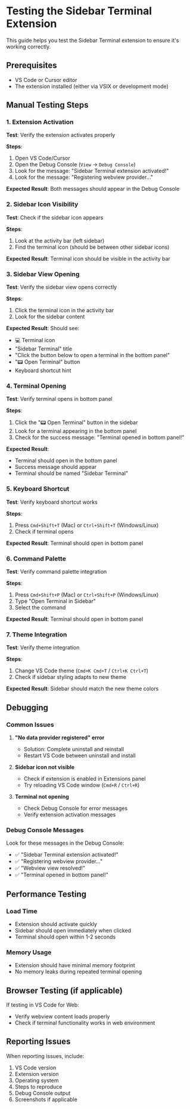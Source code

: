 # Testing the Sidebar Terminal Extension

This guide helps you test the Sidebar Terminal extension to ensure it's working correctly.

## Prerequisites

- VS Code or Cursor editor
- The extension installed (either via VSIX or development mode)

## Manual Testing Steps

### 1. Extension Activation

**Test**: Verify the extension activates properly

**Steps**:
1. Open VS Code/Cursor
2. Open the Debug Console (`View` → `Debug Console`)
3. Look for the message: "Sidebar Terminal extension activated!"
4. Look for the message: "Registering webview provider..."

**Expected Result**: Both messages should appear in the Debug Console

### 2. Sidebar Icon Visibility

**Test**: Check if the sidebar icon appears

**Steps**:
1. Look at the activity bar (left sidebar)
2. Find the terminal icon (should be between other sidebar icons)

**Expected Result**: Terminal icon should be visible in the activity bar

### 3. Sidebar View Opening

**Test**: Verify the sidebar view opens correctly

**Steps**:
1. Click the terminal icon in the activity bar
2. Look for the sidebar content

**Expected Result**: Should see:
- 💻 Terminal icon
- "Sidebar Terminal" title
- "Click the button below to open a terminal in the bottom panel"
- "📟 Open Terminal" button
- Keyboard shortcut hint

### 4. Terminal Opening

**Test**: Verify terminal opens in bottom panel

**Steps**:
1. Click the "📟 Open Terminal" button in the sidebar
2. Look for a terminal appearing in the bottom panel
3. Check for the success message: "Terminal opened in bottom panel!"

**Expected Result**: 
- Terminal should open in the bottom panel
- Success message should appear
- Terminal should be named "Sidebar Terminal"

### 5. Keyboard Shortcut

**Test**: Verify keyboard shortcut works

**Steps**:
1. Press `Cmd+Shift+T` (Mac) or `Ctrl+Shift+T` (Windows/Linux)
2. Check if terminal opens

**Expected Result**: Terminal should open in bottom panel

### 6. Command Palette

**Test**: Verify command palette integration

**Steps**:
1. Press `Cmd+Shift+P` (Mac) or `Ctrl+Shift+P` (Windows/Linux)
2. Type "Open Terminal in Sidebar"
3. Select the command

**Expected Result**: Terminal should open in bottom panel

### 7. Theme Integration

**Test**: Verify theme integration

**Steps**:
1. Change VS Code theme (`Cmd+K Cmd+T` / `Ctrl+K Ctrl+T`)
2. Check if sidebar styling adapts to new theme

**Expected Result**: Sidebar should match the new theme colors

## Debugging

### Common Issues

1. **"No data provider registered" error**
   - Solution: Complete uninstall and reinstall
   - Restart VS Code between uninstall and install

2. **Sidebar icon not visible**
   - Check if extension is enabled in Extensions panel
   - Try reloading VS Code window (`Cmd+R` / `Ctrl+R`)

3. **Terminal not opening**
   - Check Debug Console for error messages
   - Verify extension activation messages

### Debug Console Messages

Look for these messages in the Debug Console:
- ✅ "Sidebar Terminal extension activated!"
- ✅ "Registering webview provider..."
- ✅ "Webview view resolved!"
- ✅ "Terminal opened in bottom panel!"

## Performance Testing

### Load Time
- Extension should activate quickly
- Sidebar should open immediately when clicked
- Terminal should open within 1-2 seconds

### Memory Usage
- Extension should have minimal memory footprint
- No memory leaks during repeated terminal opening

## Browser Testing (if applicable)

If testing in VS Code for Web:
- Verify webview content loads properly
- Check if terminal functionality works in web environment

## Reporting Issues

When reporting issues, include:
1. VS Code version
2. Extension version
3. Operating system
4. Steps to reproduce
5. Debug Console output
6. Screenshots if applicable
